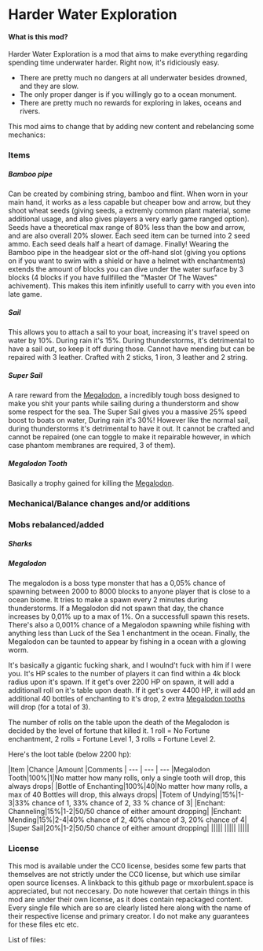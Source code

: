 # Harder Water Exploration

#### What is this mod?

Harder Water Exploration is a mod that aims to make everything regarding spending time underwater harder. Right now, it's ridiciously easy.
- There are pretty much no dangers at all underwater besides drowned, and they are slow.
- The only proper danger is if you willingly go to a ocean monument.
- There are pretty much no rewards for exploring in lakes, oceans and rivers.

This mod aims to change that by adding new content and rebelancing some mechanics:

### Items

##### Bamboo pipe
Can be created by combining string, bamboo and flint. When worn in your main hand, it works as a less capable but cheaper bow and arrow, but they shoot wheat seeds (giving seeds, a extremly common plant material, some additional usage, and also gives players a very early game ranged option). Seeds have a theoretical max range of 80% less than the bow and arrow, and are also overall 20% slower. Each seed item can be turned into 2 seed ammo. Each seed deals half a heart of damage.
Finally! Wearing the Bamboo pipe in the headgear slot or the off-hand slot (giving you options on if you want to swim with a shield or have a helmet with enchantments) extends the amount of blocks you can dive under the water surface by 3 blocks (4 blocks if you have fullfilled the "Master Of The Waves" achivement). 
This makes this item infinitly usefull to carry with you even into late game.

##### Sail
This allows you to attach a sail to your boat, increasing it's travel speed on water by 10%. During rain it's 15%. During thunderstorms, it's detrimental to have a sail out, so keep it off during those. Cannot have mending but can be repaired with 3 leather. Crafted with 2 sticks, 1 iron, 3 leather and 2 string.

##### Super Sail
A rare reward from the [Megalodon](#megalodon), a incredibly tough boss designed to make you shit your pants while sailing during a thunderstorm and show some respect for the sea.
The Super Sail gives you a massive 25% speed boost to boats on water, During rain it's 30%! However like the normal sail, during thunderstorms it's detrimental to have it out. 
It cannot be crafted and cannot be repaired (one can toggle to make it repairable however, in which case phantom membranes are required, 3 of them).

##### Megalodon Tooth
Basically a trophy gained for killing the [Megalodon](#megalodon).

### Mechanical/Balance changes and/or additions

### Mobs rebalanced/added

##### Sharks
##### Megalodon

The megalodon is a boss type monster that has a 0,05% chance of spawning between 2000 to 8000 blocks to anyone player that is close to a ocean biome. It tries to make a spawn every 2 minutes during thunderstorms. If a Megalodon did not spawn that day, the chance increases by 0,01% up to a max of 1%. On a successfull spawn this resets.
There's also a 0,001% chance of a Megalodon spawning while fishing with anything less than Luck of the Sea 1 enchantment in the ocean.
Finally, the Megalodon can be taunted to appear by fishing in a ocean with a glowing worm.

It's basically a gigantic fucking shark, and I woulnd't fuck with him if I were you.
It's HP scales to the number of players it can find within a 4k block radius upon it's spawn. If it get's over 2200 HP on spawn, it will add a additionall roll on it's table upon death. If it get's over 4400 HP, it will add an additional 40 bottles of enchanting to it's drop, 2 extra [Megalodon tooths](#megalodon-tooth) will drop (for a total of 3).

The number of rolls on the table upon the death of the Megalodon is decided by the level of fortune that killed it.
1 roll = No Fortune enchantment, 2 rolls = Fortune Level 1, 3 rolls = Fortune Level 2.


Here's the loot table (below 2200 hp):

|Item |Chance |Amount |Comments |
--- | --- | ---
|Megalodon Tooth|100%|1|No matter how many rolls, only a single tooth will drop, this always drops|
|Bottle of Enchanting|100%|40|No matter how many rolls, a max of 40 Bottles will drop, this always drops|
|Totem of Undying|15%|1-3|33% chance of 1, 33% chance of 2, 33 % chance of 3|
|Enchant: Channeling|15%|1-2|50/50 chance of either amount dropping|
|Enchant: Mending|15%|2-4|40% chance of 2, 40% chance of 3, 20% chance of 4|
|Super Sail|20%|1-2|50/50 chance of either amount dropping|
|||||
|||||
|||||

### License

This mod is available under the CC0 license, besides some few parts that themselves are not strictly under the CC0 license, but which use similar open source licenses. 
A linkback to this github page or mxorbulent.space is appreciated, but not neccesary.
Do note however that certain things in this mod are under their own license, as it does contain repackaged content. 
Every single file which are so are clearly listed here along with the name of their respective license and primary creator.
I do not make any guarantees for these files etc etc.

List of files:
